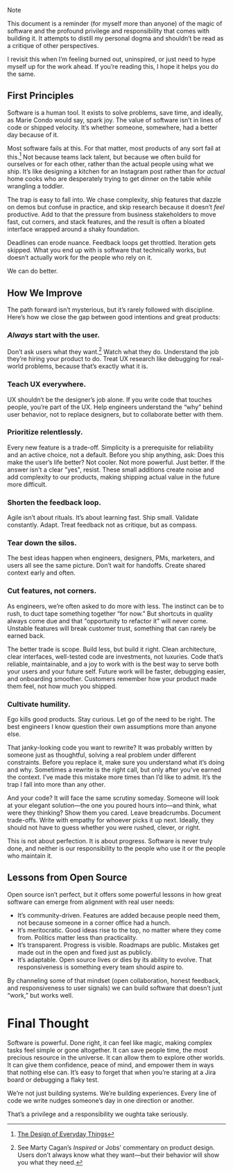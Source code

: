 > [!NOTE]
> This document is a reminder (for myself more than anyone) of the magic of software and the profound privilege and responsibility that comes with building it. It attempts to distill my personal dogma and shouldn’t be read as a critique of other perspectives.
>
> I revisit this when I’m feeling burned out, uninspired, or just need to hype myself up for the work ahead. If you’re reading this, I hope it helps you do the same.

## First Principles

Software is a human tool. It exists to solve problems, save time, and ideally, as Marie Condo would say, spark joy. The value of software isn’t in lines of code or shipped velocity. It’s whether someone, somewhere, had a better day because of it.

Most software fails at this. For that matter, most products of any sort fail at this.[^1] Not because teams lack talent, but because we often build for ourselves or for each other, rather than the actual people using what we ship. It’s like designing a kitchen for an Instagram post rather than for _actual_ home cooks who are desperately trying to get dinner on the table while wrangling a toddler.

The trap is easy to fall into. We chase complexity, ship features that dazzle on demos but confuse in practice, and skip research because it doesn’t _feel_ productive. Add to that the pressure from business stakeholders to move fast, cut corners, and stack features, and the result is often a bloated interface wrapped around a shaky foundation.

Deadlines can erode nuance. Feedback loops get throttled. Iteration gets skipped. What you end up with is software that technically works, but doesn’t actually work for the people who rely on it.

We can do better.

## How We Improve

The path forward isn’t mysterious, but it’s rarely followed with discipline. Here’s how we close the gap between good intentions and great products:

### _Always_ start with the user.

Don’t ask users what they want.[^2] Watch what they do. Understand the job they’re hiring your product to do. Treat UX research like debugging for real-world problems, because that’s exactly what it is.

### Teach UX everywhere.

UX shouldn’t be the designer’s job alone. If you write code that touches people, you’re part of the UX. Help engineers understand the “why” behind user behavior, not to replace designers, but to collaborate better with them.

### Prioritize relentlessly.

Every new feature is a trade-off. Simplicity is a prerequisite for reliability and an active choice, not a default. Before you ship anything, ask: Does this make the user’s life better? Not cooler. Not more powerful. Just better. If the answer isn't a clear "yes", resist. These small additions create noise and add complexity to our products, making shipping actual value in the future more difficult.

### Shorten the feedback loop.

Agile isn’t about rituals. It’s about learning fast. Ship small. Validate constantly. Adapt. Treat feedback not as critique, but as compass.

### Tear down the silos.

The best ideas happen when engineers, designers, PMs, marketers, and users all see the same picture. Don’t wait for handoffs. Create shared context early and often.

### Cut features, not corners.

As engineers, we’re often asked to do more with less. The instinct can be to rush, to duct tape something together “for now.” But shortcuts in quality always come due and that "opportunity to refactor it" will never come. Unstable features will break customer trust, something that can rarely be earned back.

The better trade is scope. Build less, but build it right. Clean architecture, clear interfaces, well-tested code are investments, not luxuries. Code that’s reliable, maintainable, and a joy to work with is the best way to serve both your users and your future self. Future work will be faster, debugging easier, and onboarding smoother. Customers remember how your product made them feel, not how much you shipped.

### Cultivate humility.

Ego kills good products. Stay curious. Let go of the need to be right. The best engineers I know question their own assumptions more than anyone else.

That janky-looking code you want to rewrite? It was probably written by someone just as thoughtful, solving a real problem under different constraints. Before you replace it, make sure you understand what it’s doing and why. Sometimes a rewrite is the right call, but only after you’ve earned the context. I’ve made this mistake more times than I’d like to admit. It’s the trap I fall into more than any other.

And your code? It will face the same scrutiny someday. Someone will look at your elegant solution—the one you poured hours into—and think, what were they thinking? Show them you cared. Leave breadcrumbs. Document trade-offs. Write with empathy for whoever picks it up next. Ideally, they should not have to guess whether you were rushed, clever, or right.

This is not about perfection. It is about progress. Software is never truly done, and neither is our responsibility to the people who use it or the people who maintain it.

## Lessons from Open Source

Open source isn’t perfect, but it offers some powerful lessons in how great software can emerge from alignment with real user needs:

- It’s community-driven. Features are added because people need them, not because someone in a corner office had a hunch.
- It’s meritocratic. Good ideas rise to the top, no matter where they come from. Politics matter less than practicality.
- It’s transparent. Progress is visible. Roadmaps are public. Mistakes get made out in the open and fixed just as publicly.
- It’s adaptable. Open source lives or dies by its ability to evolve. That responsiveness is something every team should aspire to.

By channeling some of that mindset (open collaboration, honest feedback, and responsiveness to user signals) we can build software that doesn’t just “work,” but works well.

# Final Thought

Software is powerful. Done right, it can feel like magic, making complex tasks feel simple or gone altogether. It can save people time, the most precious resource in the universe. It can allow them to explore other worlds. It can give them confidence, peace of mind, and empower them in ways that nothing else can. It’s easy to forget that when you’re staring at a Jira board or debugging a flaky test.

We’re not just building systems. We’re building experiences. Every line of code we write nudges someone’s day in one direction or another.

That’s a privilege and a responsibility we oughta take seriously.

[^1]: [The Design of Everyday Things](https://dl.icdst.org/pdfs/files4/4bb8d08a9b309df7d86e62ec4056ceef.pdf)
[^2]: See Marty Cagan’s _Inspired_ or Jobs’ commentary on product design. Users don’t always know what they want—but their behavior will show you what they need.
